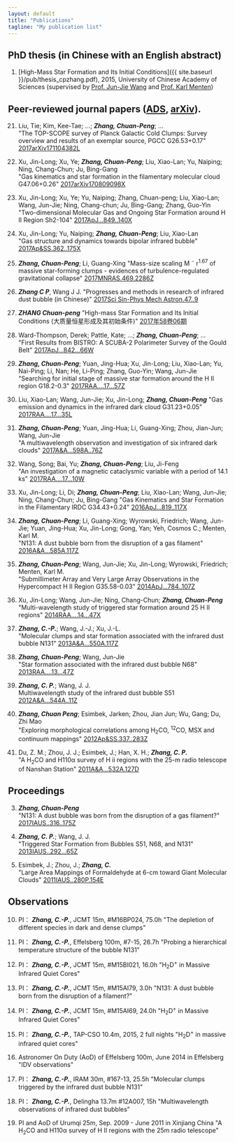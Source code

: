 ```yaml
---
layout: default
title: "Publications"
tagline: "My publication list"
---
```


## PhD thesis (in Chinese with an English abstract)

1. [High-Mass Star Formation and Its Initial Conditions]({{ site.baseurl }}/pub/thesis_cpzhang.pdf), 2015, University of Chinese Academy of Sciences (supervised by [Prof. Jun-Jie Wang](http://sourcedb.naoc.cas.cn/en/enaoexpert/201304/t20130411_3817941.html) and [Prof. Karl Menten](https://blog.mpifr-bonn.mpg.de/karlmenten/))


## Peer-reviewed journal papers ([ADS](http://adsabs.harvard.edu/cgi-bin/nph-abs_connect?library&libname=zhang&libid=59b7dda2b2), [arXiv](https://arxiv.org/a/zhang_c_2.html)). 

21. Liu, Tie; Kim, Kee-Tae; ...; ***Zhang, Chuan-Peng***; ...	
	"The TOP-SCOPE survey of Planck Galactic Cold Clumps: Survey overview and results of an exemplar source, PGCC G26.53+0.17"
	[2017arXiv171104382L](http://adsabs.harvard.edu/cgi-bin/nph-data_query?bibcode=2017arXiv171104382L&db_key=PRE&link_type=ABSTRACT&high=59b7dda2b220725)

20. Xu, Jin-Long; Xu, Ye; ***Zhang, Chuan-Peng***; Liu, Xiao-Lan; Yu, Naiping; Ning, Chang-Chun; Ju, Bing-Gang	
	"Gas kinematics and star formation in the filamentary molecular cloud G47.06+0.26"
	[2017arXiv170809098X](http://adsabs.harvard.edu/cgi-bin/nph-data_query?bibcode=2017arXiv170809098X&db_key=PRE&link_type=ABSTRACT&high=59b7dda2b218648)


19. Xu, Jin-Long; Xu, Ye; Yu, Naiping; Zhang, Chuan-peng; Liu, Xiao-Lan; Wang, Jun-Jie; Ning, Chang-chun; Ju, Bing-Gang; Zhang, Guo-Yin	
	"Two-dimensional Molecular Gas and Ongoing Star Formation around H II Region Sh2-104"
	[2017ApJ...849..140X](http://adsabs.harvard.edu/cgi-bin/nph-data_query?bibcode=2017ApJ...849..140X&db_key=AST&link_type=ABSTRACT)

18. Xu, Jin-Long; Yu, Naiping; ***Zhang, Chuan-Peng***; Liu, Xiao-Lan	
	"Gas structure and dynamics towards bipolar infrared bubble"
	[2017Ap&SS.362..175X](http://adsabs.harvard.edu/cgi-bin/nph-data_query?bibcode=2017Ap%26SS.362..175X&db_key=AST&link_type=ABSTRACT)

17. ***Zhang, Chuan-Peng***; Li, Guang-Xing	
	"Mass-size scaling M ˜ r<sup>1.67</sup> of massive star-forming clumps - evidences of turbulence-regulated gravitational collapse"
	[2017MNRAS.469.2286Z](http://adsabs.harvard.edu/cgi-bin/nph-data_query?bibcode=2017MNRAS.469.2286Z&db_key=AST&link_type=ABSTRACT)

16. ***Zhang C P***, Wang J J. 
    "Progresses and methods in research of infrared dust bubble (in Chinese)" 
    [2017Sci Sin-Phys Mech Astron.47..9](http://enginetest.scichina.com/publisher/scp/journal/SSPMA/47/9/10.1360/SSPMA2016-00476?slug=full%20text)

15. ***ZHANG Chuan-peng***
    "High-mass Star Formation and Its Initial Conditions (大质量恒星形成及其初始条件)"
    [ 2017年58卷06期 ](http://www.twxb.org/index.php/TWXB/article/view/2009916)	

14. Ward-Thompson, Derek; Pattle, Kate; ...; ***Zhang, Chuan-Peng***; ...	
	"First Results from BISTRO: A SCUBA-2 Polarimeter Survey of the Gould Belt"
	[2017ApJ...842...66W](http://adsabs.harvard.edu/cgi-bin/nph-data_query?bibcode=2017ApJ...842...66W&db_key=AST&link_type=ABSTRACT)

13. ***Zhang, Chuan-Peng***; Yuan, Jing-Hua; Xu, Jin-Long; Liu, Xiao-Lan; Yu, Nai-Ping; Li, Nan; He, Li-Ping; Zhang, Guo-Yin; Wang, Jun-Jie	
	"Searching for initial stage of massive star formation around the H II region G18.2-0.3"
	[2017RAA....17...57Z](http://adsabs.harvard.edu/cgi-bin/nph-data_query?bibcode=2017RAA....17...57Z&db_key=AST&link_type=ABSTRACT)

12. Liu, Xiao-Lan; Wang, Jun-Jie; Xu, Jin-Long; ***Zhang, Chuan-Peng***	
	"Gas emission and dynamics in the infrared dark cloud G31.23+0.05"
	[2017RAA....17...35L](http://adsabs.harvard.edu/cgi-bin/nph-data_query?bibcode=2017RAA....17...35L&db_key=AST&link_type=ABSTRACT)

11. ***Zhang, Chuan-Peng***; Yuan, Jing-Hua; Li, Guang-Xing; Zhou, Jian-Jun; Wang, Jun-Jie	
	"A multiwavelength observation and investigation of six infrared dark clouds"
	[2017A&A...598A..76Z](http://adsabs.harvard.edu/cgi-bin/nph-data_query?bibcode=2017A%26A...598A..76Z&db_key=AST&link_type=ABSTRACT)

10. Wang, Song; Bai, Yu; ***Zhang, Chuan-Peng***; Liu, Ji-Feng	
	"An investigation of a magnetic cataclysmic variable with a period of 14.1 ks"
	[2017RAA....17...10W](http://adsabs.harvard.edu/cgi-bin/nph-data_query?bibcode=2017RAA....17...10W&db_key=AST&link_type=ABSTRACT)

9. Xu, Jin-Long; Li, Di; ***Zhang, Chuan-Peng***; Liu, Xiao-Lan; Wang, Jun-Jie; Ning, Chang-Chun; Ju, Bing-Gang	
	"Gas Kinematics and Star Formation in the Filamentary IRDC G34.43+0.24"
	[2016ApJ...819..117X](http://adsabs.harvard.edu/cgi-bin/nph-data_query?bibcode=2016ApJ...819..117X&db_key=AST&link_type=ABSTRACT)

8. ***Zhang, Chuan-Peng***; Li, Guang-Xing; Wyrowski, Friedrich; Wang, Jun-Jie; Yuan, Jing-Hua; Xu, Jin-Long; Gong, Yan; Yeh, Cosmos C.; Menten, Karl M.	
	"N131: A dust bubble born from the disruption of a gas filament"
	[2016A&A...585A.117Z](http://adsabs.harvard.edu/cgi-bin/nph-data_query?bibcode=2016A%26A...585A.117Z&db_key=AST&link_type=ABSTRACT)

7. ***Zhang, Chuan-Peng***; Wang, Jun-Jie; Xu, Jin-Long; Wyrowski, Friedrich; Menten, Karl M.	
	"Submillimeter Array and Very Large Array Observations in the Hypercompact H II Region G35.58-0.03"
	[2014ApJ...784..107Z](http://adsabs.harvard.edu/cgi-bin/nph-data_query?bibcode=2014ApJ...784..107Z&db_key=AST&link_type=ABSTRACT)

6. Xu, Jin-Long; Wang, Jun-Jie; Ning, Chang-Chun; ***Zhang, Chuan-Peng***	
	"Multi-wavelength study of triggered star formation around 25 H II regions"
	[2014RAA....14...47X](http://adsabs.harvard.edu/cgi-bin/nph-data_query?bibcode=2014RAA....14...47X&db_key=AST&link_type=ABSTRACT)


5. ***Zhang, C.-P.***; Wang, J.-J.; Xu, J.-L.	
	"Molecular clumps and star formation associated with the infrared dust bubble N131"
	[2013A&A...550A.117Z](http://adsabs.harvard.edu/cgi-bin/nph-data_query?bibcode=2013A%26A...550A.117Z&db_key=AST&link_type=ABSTRACT)

4. ***Zhang, Chuan-Peng***; Wang, Jun-Jie	
	"Star formation associated with the infrared dust bubble N68"
	[2013RAA....13...47Z](http://adsabs.harvard.edu/cgi-bin/nph-data_query?bibcode=2013RAA....13...47Z&db_key=AST&link_type=ABSTRACT)
	
3. ***Zhang, C. P.***; Wang, J. J.	
	Multiwavelength study of the infrared dust bubble S51
	[2012A&A...544A..11Z](http://adsabs.harvard.edu/cgi-bin/nph-data_query?bibcode=2012A%26A...544A..11Z&db_key=AST&link_type=ABSTRACT)
	
2. ***Zhang, Chuan Peng***; Esimbek, Jarken; Zhou, Jian Jun; Wu, Gang; Du, Zhi Mao	
	"Exploring morphological correlations among H<sub>2</sub>CO, <sup>12</sup>CO, MSX and continuum mappings"
    [2012Ap&SS.337..283Z](http://adsabs.harvard.edu/cgi-bin/nph-data_query?bibcode=2012Ap%26SS.337..283Z&db_key=AST&link_type=ABSTRACT)
	
1. Du, Z. M.; Zhou, J. J.; Esimbek, J.; Han, X. H.; ***Zhang, C. P.***	
	"A H<sub>2</sub>CO and H110α survey of H ii regions with the 25-m radio telescope of Nanshan Station"
	[2011A&A...532A.127D](http://adsabs.harvard.edu/cgi-bin/nph-data_query?bibcode=2011A%26A...532A.127D&db_key=AST&link_type=ABSTRACT)



## Proceedings 

3. ***Zhang, Chuan-Peng***	
	"N131: A dust bubble was born from the disruption of a gas filament?"
	[2017IAUS..316..175Z](http://adsabs.harvard.edu/cgi-bin/nph-data_query?bibcode=2017IAUS..316..175Z&db_key=AST&link_type=ABSTRACT)

2. ***Zhang, C. P.***; Wang, J. J.	
	"Triggered Star Formation from Bubbles S51, N68, and N131"
	[2013IAUS..292...65Z](http://adsabs.harvard.edu/cgi-bin/nph-data_query?bibcode=2013IAUS..292...65Z&db_key=AST&link_type=ABSTRACT)
	
1. Esimbek, J.; Zhou, J.; ***Zhang, C.***	
	"Large Area Mappings of Formaldehyde at 6-cm toward Giant Molecular Clouds"
	[2011IAUS..280P.154E](http://adsabs.harvard.edu/cgi-bin/nph-data_query?bibcode=2011IAUS..280P.154E&db_key=AST&link_type=ABSTRACT)


## Observations

	
10. PI： ***Zhang, C.-P.***, JCMT 15m, #M16BP024, 75.0h 
	"The depletion of different species in dark and dense clumps"
	
9. PI： ***Zhang, C.-P.***, Effelsberg 100m, #7-15, 26.7h
	"Probing a hierarchical temperature structure of the bubble N131"
	
8. PI： ***Zhang, C.-P.***, JCMT 15m, #M15BI021, 16.0h
	"H<sub>2</sub>D<sup>+</sup> in Massive Infrared Quiet Cores"
	
7. PI： ***Zhang, C.-P.***, JCMT 15m, #M15AI79, 3.0h
	"N131: A dust bubble born from the disruption of a filament?"
	
6. PI： ***Zhang, C.-P.***, JCMT 15m, #M15AI69, 24.0h
	 "H<sub>2</sub>D<sup>+</sup> in Massive Infrared Quiet Cores"
	 
5. PI： ***Zhang, C.-P.***, TAP-CSO 10.4m, 2015, 2 full nights
	 "H<sub>2</sub>D<sup>+</sup> in massive infrared quiet cores"
	 
4. Astronomer On Duty (AoD) of Effelsberg 100m, June 2014 in Effelsberg
	"IDV observations"
	
3. PI： ***Zhang, C.-P.***, IRAM 30m, #167-13, 25.5h
	"Molecular clumps triggered by the infrared dust bubble N131"
	
2. PI： ***Zhang, C.-P.***, Delingha 13.7m #12A007, 15h
	"Multiwavelength  observations of infrared dust bubbles"
	
1. PI and AoD of Urumqi 25m, Sep. 2009 - June 2011 in Xinjiang China
	"A H<sub>2</sub>CO and H110α survey of H II regions with the 25m radio telescope"
<!--{: reversed="reversed"}-->
